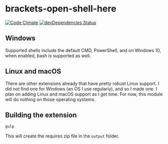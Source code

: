 # brackets-open-shell-here

[![Code Climate][5]][6]
[![devDependencies Status][15]][16]

[5]: https://codeclimate.com/github/catdad/brackets-open-shell-here/badges/gpa.svg
[6]: https://codeclimate.com/github/catdad/brackets-open-shell-here

[15]: https://david-dm.org/catdad/brackets-open-shell-here/dev-status.svg
[16]: https://david-dm.org/catdad/brackets-open-shell-here?type=dev

## Windows

Supported shells include the default CMD, PowerShell, and on Windows 10, when enabled, bash is supported as well.

## Linux and macOS

There are other extensions already that have pretty robust Linux support. I did not find one for Windows (an OS I use regularly), and so I made one. I plan on adding Linux and macOS support as I get time. For now, this module will do nothing on those operating systems.

## Building the extension

```bash
gulp
```

This will create the requires zip file in the `output` folder.
